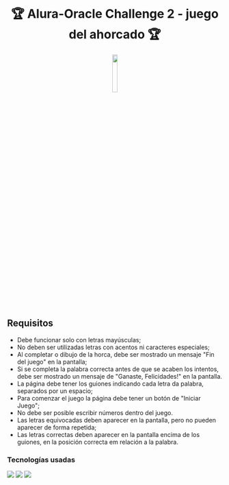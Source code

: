 <h1 align="center">🏆 Alura-Oracle Challenge 2 - juego del ahorcado 🏆</h1>
<p align="center"><img src="https://img.shields.io/badge/Estado%3A-Terminado-success" width="15%"></p>

<h2>Requisitos</h2>

- Debe funcionar solo con letras mayúsculas;
- No deben ser utilizadas letras con acentos ni caracteres especiales;
- Al completar o dibujo de la horca, debe ser mostrado un mensaje "Fin del juego" en la pantalla;
- Si se completa la palabra correcta antes de que se acaben los intentos, debe ser mostrado un mensaje de "Ganaste, Felicidades!" en la pantalla.
- La página debe tener los guiones indicando cada letra da palabra, separados por un espacio;
- Para comenzar el juego la página debe tener un botón de "Iniciar Juego";
- No debe ser posible escribir números dentro del juego.
- Las letras equivocadas deben aparecer en la pantalla, pero no pueden aparecer de forma repetida;
- Las letras correctas deben aparecer en la pantalla encima de los guiones, en la posición correcta em relación a la palabra.

<h3>Tecnologías usadas</h3>

<img src="https://img.shields.io/badge/HTML5-E34F26?style=for-the-badge&logo=html5&logoColor=white">
<img src="https://img.shields.io/badge/CSS3-1572B6?style=for-the-badge&logo=css3&logoColor=white">
<img src="https://img.shields.io/badge/JavaScript-323330?style=for-the-badge&logo=javascript&logoColor=F7DF1E">
